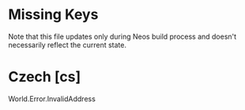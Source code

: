 # Missing Keys
Note that this file updates only during Neos build process and doesn't necessarily reflect the current state.

# Czech [cs]
World.Error.InvalidAddress  

